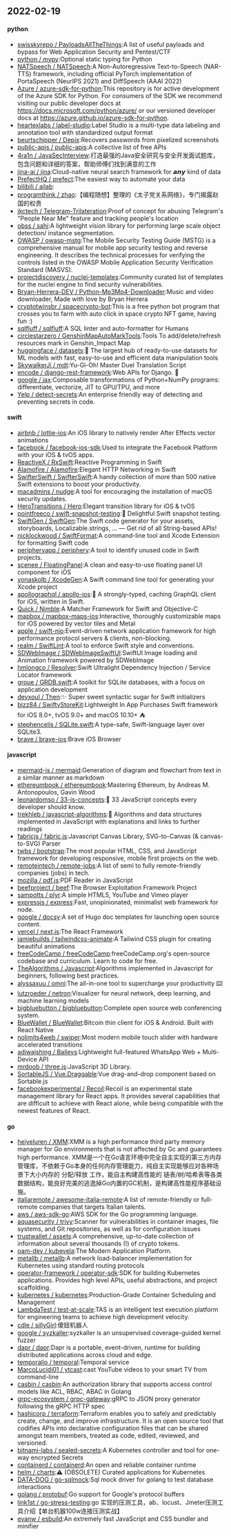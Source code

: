 ## 2022-02-19

#### python
* [swisskyrepo / PayloadsAllTheThings](https://github.com/swisskyrepo/PayloadsAllTheThings):A list of useful payloads and bypass for Web Application Security and Pentest/CTF
* [python / mypy](https://github.com/python/mypy):Optional static typing for Python
* [NATSpeech / NATSpeech](https://github.com/NATSpeech/NATSpeech):A Non-Autoregressive Text-to-Speech (NAR-TTS) framework, including official PyTorch implementation of PortaSpeech (NeurIPS 2021) and DiffSpeech (AAAI 2022)
* [Azure / azure-sdk-for-python](https://github.com/Azure/azure-sdk-for-python):This repository is for active development of the Azure SDK for Python. For consumers of the SDK we recommend visiting our public developer docs at https://docs.microsoft.com/python/azure/ or our versioned developer docs at https://azure.github.io/azure-sdk-for-python.
* [heartexlabs / label-studio](https://github.com/heartexlabs/label-studio):Label Studio is a multi-type data labeling and annotation tool with standardized output format
* [beurtschipper / Depix](https://github.com/beurtschipper/Depix):Recovers passwords from pixelized screenshots
* [public-apis / public-apis](https://github.com/public-apis/public-apis):A collective list of free APIs
* [4ra1n / JavaSecInterview](https://github.com/4ra1n/JavaSecInterview):打造最强的Java安全研究与安全开发面试题库，包含问题和详细的答案，帮助师傅们找到满意的工作
* [jina-ai / jina](https://github.com/jina-ai/jina):Cloud-native neural search framework for 𝙖𝙣𝙮 kind of data
* [PrefectHQ / prefect](https://github.com/PrefectHQ/prefect):The easiest way to automate your data
* [bilibili / ailab](https://github.com/bilibili/ailab):
* [programthink / zhao](https://github.com/programthink/zhao):【编程随想】整理的《太子党关系网络》，专门揭露赵国的权贵
* [jkctech / Telegram-Trilateration](https://github.com/jkctech/Telegram-Trilateration):Proof of concept for abusing Telegram's "People Near Me" feature and tracking people's location
* [obss / sahi](https://github.com/obss/sahi):A lightweight vision library for performing large scale object detection/ instance segmentation.
* [OWASP / owasp-mstg](https://github.com/OWASP/owasp-mstg):The Mobile Security Testing Guide (MSTG) is a comprehensive manual for mobile app security testing and reverse engineering. It describes the technical processes for verifying the controls listed in the OWASP Mobile Application Security Verification Standard (MASVS).
* [projectdiscovery / nuclei-templates](https://github.com/projectdiscovery/nuclei-templates):Community curated list of templates for the nuclei engine to find security vulnerabilities.
* [Bryan-Herrera-DEV / Python-Mp3Mp4-Downloader](https://github.com/Bryan-Herrera-DEV/Python-Mp3Mp4-Downloader):Music and video downloader, Made with love by Bryan Herrera
* [cryptotwinsbr / spacecrypto-bot](https://github.com/cryptotwinsbr/spacecrypto-bot):This is a free python bot program that crosses you to farm with auto click in space crypto NFT game, having fun :)
* [sqlfluff / sqlfluff](https://github.com/sqlfluff/sqlfluff):A SQL linter and auto-formatter for Humans
* [circlestarzero / GenshinMapAutoMarkTools](https://github.com/circlestarzero/GenshinMapAutoMarkTools):Tools To add/delete/refresh resources mark in Genshin_Impact Map
* [huggingface / datasets](https://github.com/huggingface/datasets):🤗
The largest hub of ready-to-use datasets for ML models with fast, easy-to-use and efficient data manipulation tools
* [SkywalkerJi / mdt](https://github.com/SkywalkerJi/mdt):Yu-Gi-Oh! Master Duel Translation Script
* [encode / django-rest-framework](https://github.com/encode/django-rest-framework):Web APIs for Django.
🎸
* [google / jax](https://github.com/google/jax):Composable transformations of Python+NumPy programs: differentiate, vectorize, JIT to GPU/TPU, and more
* [Yelp / detect-secrets](https://github.com/Yelp/detect-secrets):An enterprise friendly way of detecting and preventing secrets in code.

#### swift
* [airbnb / lottie-ios](https://github.com/airbnb/lottie-ios):An iOS library to natively render After Effects vector animations
* [facebook / facebook-ios-sdk](https://github.com/facebook/facebook-ios-sdk):Used to integrate the Facebook Platform with your iOS & tvOS apps.
* [ReactiveX / RxSwift](https://github.com/ReactiveX/RxSwift):Reactive Programming in Swift
* [Alamofire / Alamofire](https://github.com/Alamofire/Alamofire):Elegant HTTP Networking in Swift
* [SwifterSwift / SwifterSwift](https://github.com/SwifterSwift/SwifterSwift):A handy collection of more than 500 native Swift extensions to boost your productivity.
* [macadmins / nudge](https://github.com/macadmins/nudge):A tool for encouraging the installation of macOS security updates.
* [HeroTransitions / Hero](https://github.com/HeroTransitions/Hero):Elegant transition library for iOS & tvOS
* [pointfreeco / swift-snapshot-testing](https://github.com/pointfreeco/swift-snapshot-testing):📸
Delightful Swift snapshot testing.
* [SwiftGen / SwiftGen](https://github.com/SwiftGen/SwiftGen):The Swift code generator for your assets, storyboards, Localizable.strings, … — Get rid of all String-based APIs!
* [nicklockwood / SwiftFormat](https://github.com/nicklockwood/SwiftFormat):A command-line tool and Xcode Extension for formatting Swift code
* [peripheryapp / periphery](https://github.com/peripheryapp/periphery):A tool to identify unused code in Swift projects.
* [scenee / FloatingPanel](https://github.com/scenee/FloatingPanel):A clean and easy-to-use floating panel UI component for iOS
* [yonaskolb / XcodeGen](https://github.com/yonaskolb/XcodeGen):A Swift command line tool for generating your Xcode project
* [apollographql / apollo-ios](https://github.com/apollographql/apollo-ios):📱
A strongly-typed, caching GraphQL client for iOS, written in Swift.
* [Quick / Nimble](https://github.com/Quick/Nimble):A Matcher Framework for Swift and Objective-C
* [mapbox / mapbox-maps-ios](https://github.com/mapbox/mapbox-maps-ios):Interactive, thoroughly customizable maps for iOS powered by vector tiles and Metal
* [apple / swift-nio](https://github.com/apple/swift-nio):Event-driven network application framework for high performance protocol servers & clients, non-blocking.
* [realm / SwiftLint](https://github.com/realm/SwiftLint):A tool to enforce Swift style and conventions.
* [SDWebImage / SDWebImageSwiftUI](https://github.com/SDWebImage/SDWebImageSwiftUI):SwiftUI Image loading and Animation framework powered by SDWebImage
* [hmlongco / Resolver](https://github.com/hmlongco/Resolver):Swift Ultralight Dependency Injection / Service Locator framework
* [groue / GRDB.swift](https://github.com/groue/GRDB.swift):A toolkit for SQLite databases, with a focus on application development
* [devxoul / Then](https://github.com/devxoul/Then):✨
Super sweet syntactic sugar for Swift initializers
* [bizz84 / SwiftyStoreKit](https://github.com/bizz84/SwiftyStoreKit):Lightweight In App Purchases Swift framework for iOS 8.0+, tvOS 9.0+ and macOS 10.10+
⛺
* [stephencelis / SQLite.swift](https://github.com/stephencelis/SQLite.swift):A type-safe, Swift-language layer over SQLite3.
* [brave / brave-ios](https://github.com/brave/brave-ios):Brave iOS Browser

#### javascript
* [mermaid-js / mermaid](https://github.com/mermaid-js/mermaid):Generation of diagram and flowchart from text in a similar manner as markdown
* [ethereumbook / ethereumbook](https://github.com/ethereumbook/ethereumbook):Mastering Ethereum, by Andreas M. Antonopoulos, Gavin Wood
* [leonardomso / 33-js-concepts](https://github.com/leonardomso/33-js-concepts):📜
33 JavaScript concepts every developer should know.
* [trekhleb / javascript-algorithms](https://github.com/trekhleb/javascript-algorithms):📝
Algorithms and data structures implemented in JavaScript with explanations and links to further readings
* [fabricjs / fabric.js](https://github.com/fabricjs/fabric.js):Javascript Canvas Library, SVG-to-Canvas (& canvas-to-SVG) Parser
* [twbs / bootstrap](https://github.com/twbs/bootstrap):The most popular HTML, CSS, and JavaScript framework for developing responsive, mobile first projects on the web.
* [remoteintech / remote-jobs](https://github.com/remoteintech/remote-jobs):A list of semi to fully remote-friendly companies (jobs) in tech.
* [mozilla / pdf.js](https://github.com/mozilla/pdf.js):PDF Reader in JavaScript
* [beefproject / beef](https://github.com/beefproject/beef):The Browser Exploitation Framework Project
* [sampotts / plyr](https://github.com/sampotts/plyr):A simple HTML5, YouTube and Vimeo player
* [expressjs / express](https://github.com/expressjs/express):Fast, unopinionated, minimalist web framework for node.
* [google / docsy](https://github.com/google/docsy):A set of Hugo doc templates for launching open source content.
* [vercel / next.js](https://github.com/vercel/next.js):The React Framework
* [jamiebuilds / tailwindcss-animate](https://github.com/jamiebuilds/tailwindcss-animate):A Tailwind CSS plugin for creating beautiful animations
* [freeCodeCamp / freeCodeCamp](https://github.com/freeCodeCamp/freeCodeCamp):freeCodeCamp.org's open-source codebase and curriculum. Learn to code for free.
* [TheAlgorithms / Javascript](https://github.com/TheAlgorithms/Javascript):Algorithms implemented in Javascript for beginners, following best practices.
* [alyssaxuu / omni](https://github.com/alyssaxuu/omni):The all-in-one tool to supercharge your productivity
⌨️
* [lutzroeder / netron](https://github.com/lutzroeder/netron):Visualizer for neural network, deep learning, and machine learning models
* [bigbluebutton / bigbluebutton](https://github.com/bigbluebutton/bigbluebutton):Complete open source web conferencing system.
* [BlueWallet / BlueWallet](https://github.com/BlueWallet/BlueWallet):Bitcoin thin client for iOS & Android. Built with React Native
* [nolimits4web / swiper](https://github.com/nolimits4web/swiper):Most modern mobile touch slider with hardware accelerated transitions
* [adiwajshing / Baileys](https://github.com/adiwajshing/Baileys):Lightweight full-featured WhatsApp Web + Multi-Device API
* [mrdoob / three.js](https://github.com/mrdoob/three.js):JavaScript 3D Library.
* [SortableJS / Vue.Draggable](https://github.com/SortableJS/Vue.Draggable):Vue drag-and-drop component based on Sortable.js
* [facebookexperimental / Recoil](https://github.com/facebookexperimental/Recoil):Recoil is an experimental state management library for React apps. It provides several capabilities that are difficult to achieve with React alone, while being compatible with the newest features of React.

#### go
* [heiyeluren / XMM](https://github.com/heiyeluren/XMM):XMM is a high performance third party memory manager for Go environments that is not affected by Gc and guarantees high performance. XMM是一个在Go语言环境中完全自主实现的第三方内存管理库，不依赖于Go本身的任何内存管理能力，纯自主实现能够应对各种场景下大小内存的 分配/释放 工作，能自主构建高性能的 链表/树/哈希表等各类数据结构，能良好完美的逃逸掉Go内置的GC机制，是构建高性能程序基础设施。
* [italiaremote / awesome-italia-remote](https://github.com/italiaremote/awesome-italia-remote):A list of remote-friendly or full-remote companies that targets Italian talents.
* [aws / aws-sdk-go](https://github.com/aws/aws-sdk-go):AWS SDK for the Go programming language.
* [aquasecurity / trivy](https://github.com/aquasecurity/trivy):Scanner for vulnerabilities in container images, file systems, and Git repositories, as well as for configuration issues
* [trustwallet / assets](https://github.com/trustwallet/assets):A comprehensive, up-to-date collection of information about several thousands (!) of crypto tokens.
* [oam-dev / kubevela](https://github.com/oam-dev/kubevela):The Modern Application Platform.
* [metallb / metallb](https://github.com/metallb/metallb):A network load-balancer implementation for Kubernetes using standard routing protocols
* [operator-framework / operator-sdk](https://github.com/operator-framework/operator-sdk):SDK for building Kubernetes applications. Provides high level APIs, useful abstractions, and project scaffolding.
* [kubernetes / kubernetes](https://github.com/kubernetes/kubernetes):Production-Grade Container Scheduling and Management
* [LambdaTest / test-at-scale](https://github.com/LambdaTest/test-at-scale):TAS is an intelligent test execution platform for engineering teams to achieve high development velocity.
* [cdle / sillyGirl](https://github.com/cdle/sillyGirl):傻妞机器人
* [google / syzkaller](https://github.com/google/syzkaller):syzkaller is an unsupervised coverage-guided kernel fuzzer
* [dapr / dapr](https://github.com/dapr/dapr):Dapr is a portable, event-driven, runtime for building distributed applications across cloud and edge.
* [temporalio / temporal](https://github.com/temporalio/temporal):Temporal service
* [MarcoLucidi01 / ytcast](https://github.com/MarcoLucidi01/ytcast):cast YouTube videos to your smart TV from command-line
* [casbin / casbin](https://github.com/casbin/casbin):An authorization library that supports access control models like ACL, RBAC, ABAC in Golang
* [grpc-ecosystem / grpc-gateway](https://github.com/grpc-ecosystem/grpc-gateway):gRPC to JSON proxy generator following the gRPC HTTP spec
* [hashicorp / terraform](https://github.com/hashicorp/terraform):Terraform enables you to safely and predictably create, change, and improve infrastructure. It is an open source tool that codifies APIs into declarative configuration files that can be shared amongst team members, treated as code, edited, reviewed, and versioned.
* [bitnami-labs / sealed-secrets](https://github.com/bitnami-labs/sealed-secrets):A Kubernetes controller and tool for one-way encrypted Secrets
* [containerd / containerd](https://github.com/containerd/containerd):An open and reliable container runtime
* [helm / charts](https://github.com/helm/charts):⚠️
(OBSOLETE) Curated applications for Kubernetes
* [DATA-DOG / go-sqlmock](https://github.com/DATA-DOG/go-sqlmock):Sql mock driver for golang to test database interactions
* [golang / protobuf](https://github.com/golang/protobuf):Go support for Google's protocol buffers
* [link1st / go-stress-testing](https://github.com/link1st/go-stress-testing):go 实现的压测工具，ab、locust、Jmeter压测工具介绍【单台机器100w连接压测实战】
* [evanw / esbuild](https://github.com/evanw/esbuild):An extremely fast JavaScript and CSS bundler and minifier
